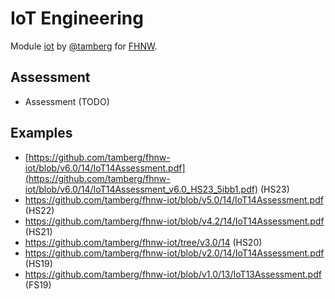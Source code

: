 # IoT Engineering
Module [iot](https://www.fhnw.ch/de/studium/module/9280188) by [@tamberg](https://twitter.com/tamberg) for [FHNW](https://www.fhnw.ch/).

## Assessment
- Assessment (TODO)

## Examples
- [https://github.com/tamberg/fhnw-iot/blob/v6.0/14/IoT14Assessment.pdf](https://github.com/tamberg/fhnw-iot/blob/v6.0/14/IoT14Assessment_v6.0_HS23_5ibb1.pdf) (HS23)
- https://github.com/tamberg/fhnw-iot/blob/v5.0/14/IoT14Assessment.pdf (HS22)
- https://github.com/tamberg/fhnw-iot/blob/v4.2/14/IoT14Assessment.pdf (HS21)
- https://github.com/tamberg/fhnw-iot/tree/v3.0/14 (HS20)
- https://github.com/tamberg/fhnw-iot/blob/v2.0/14/IoT14Assessment.pdf (HS19)
- https://github.com/tamberg/fhnw-iot/blob/v1.0/13/IoT13Assessment.pdf (FS19)
